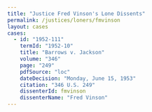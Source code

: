 ```yaml
---
title: "Justice Fred Vinson's Lone Dissents"
permalink: /justices/loners/fmvinson
layout: cases
cases:
  - id: "1952-111"
    termId: "1952-10"
    title: "Barrows v. Jackson"
    volume: "346"
    page: "249"
    pdfSource: "loc"
    dateDecision: "Monday, June 15, 1953"
    citation: "346 U.S. 249"
    dissenterId: fmvinson
    dissenterName: "Fred Vinson"
---
```

